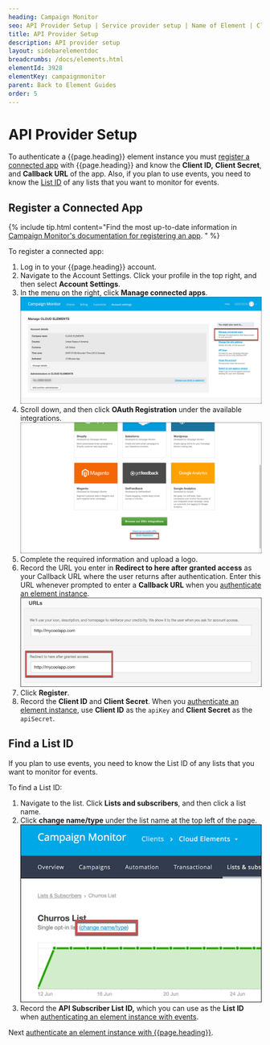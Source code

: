 ```yaml
---
heading: Campaign Monitor
seo: API Provider Setup | Service provider setup | Name of Element | Cloud Elements API Docs
title: API Provider Setup
description: API provider setup
layout: sidebarelementdoc
breadcrumbs: /docs/elements.html
elementId: 3928
elementKey: campaignmonitor
parent: Back to Element Guides
order: 5
---
```


# API Provider Setup

To authenticate a {{page.heading}} element instance you must [register a connected app](#register-a-connected-app) with {{page.heading}} and know the **Client ID,** **Client Secret**, and **Callback URL** of the app. Also, if you plan to use events, you need to know the [List ID](#find-a-list-id) of any lists that you want to monitor for events.

## Register a Connected App

{% include tip.html content="Find the most up-to-date information in <a href=https://www.campaignmonitor.com/api/getting-started/>Campaign Monitor's documentation for registering an app</a>.  " %}

To register a connected app:

1. Log in to your {{page.heading}} account.
1. Navigate to the Account Settings. Click your profile in the top right, and then select **Account Settings**.
2. In the menu on the right, click **Manage connected apps**.
![Manage Connected Apps](img/connected-apps.png)
2. Scroll down, and then click **OAuth Registration** under the available integrations.
![OAuth Registration](img/oauth-reg.png)
3. Complete the required information and upload a logo.
4. Record the URL you enter in **Redirect to here after granted access** as your Callback URL where the user returns after authentication. Enter this URL whenever prompted to enter a **Callback URL** when you [authenticate an element instance](#authenticate.html).
![Callback URL](img/callback-url.png)
6. Click **Register**.
7. Record the  **Client ID** and **Client Secret**. When you [authenticate an element instance](#authenticate.html), use **Client ID** as the `apiKey` and **Client Secret** as the `apiSecret`.

## Find a List ID

If you plan to use events, you need to know the List ID of any lists that you want to monitor for events.

To find a List ID:

1. Navigate to the list. Click **Lists and subscribers**, and then click a list name.
2. Click **change name/type** under the list name at the top left of the page.
![change name/type](img/change-name.png)
3. Record the **API Subscriber List ID,** which you can use as the **List ID** when [authenticating an element instance with events](events.html).


Next [authenticate an element instance with {{page.heading}}](authenticate.html).
